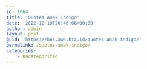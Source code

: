 ```yaml
---
id: 1064
title: 'Quotes Anak Indigo'
date: '2022-12-10T20:46:08+00:00'
author: admin
layout: post
guid: 'https://bos.awn.biz.id/quotes-anak-indigo/'
permalink: /quotes-anak-indigo/
categories:
    - Uncategorized
---
```


